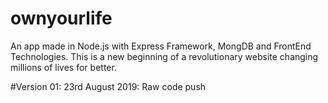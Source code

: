 # ownyourlife
An app made in Node.js with Express Framework, MongDB and FrontEnd Technologies.
This is a new beginning of a revolutionary website changing millions of lives for better.

#Version 01:
23rd August 2019: Raw code push
